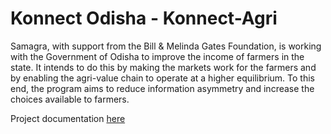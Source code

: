 # Konnect Odisha - Konnect-Agri

Samagra, with support from the Bill & Melinda Gates Foundation, is working with the Government of Odisha to improve the income of farmers in the state. It intends to do this by making the markets work for the farmers and by enabling the agri-value chain to operate at a higher equilibrium. To this end, the program aims to reduce information asymmetry and increase the choices available to farmers.

Project documentation [here](https://konnect-docs-six.vercel.app/)